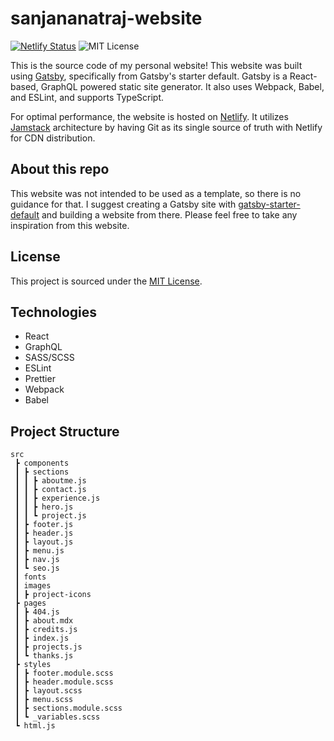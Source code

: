 # sanjananatraj-website

[![Netlify Status](https://api.netlify.com/api/v1/badges/0cd39d7d-741b-49c4-ba4f-bb8ce40a64f6/deploy-status)](https://app.netlify.com/sites/sanjananatraj/deploys)
![MIT License](https://img.shields.io/github/license/sanjananatraj/sanjana)

This is the source code of my personal website! This website was built using [Gatsby](https://www.gatsbyjs.com/), specifically from Gatsby's starter default. Gatsby is a React-based, GraphQL powered static site generator. It also uses Webpack, Babel, and ESLint, and supports TypeScript.

For optimal performance, the website is hosted on [Netlify](https://www.netlify.com/). It utilizes [Jamstack](https://jamstack.org/) architecture by having Git as its single source of truth with Netlify for CDN distribution.

## About this repo

This website was not intended to be used as a template, so there is no guidance for that. I suggest creating a Gatsby site with [gatsby-starter-default](https://www.gatsbyjs.com/starters/gatsbyjs/gatsby-starter-default) and building a website from there. Please feel free to take any inspiration from this website.

## License

This project is sourced under the [MIT License](https://opensource.org/licenses/MIT).

## Technologies

- React
- GraphQL
- SASS/SCSS
- ESLint
- Prettier
- Webpack
- Babel

## Project Structure

```
src
 ┣ components
 ┃ ┣ sections
 ┃ ┃ ┣ aboutme.js
 ┃ ┃ ┣ contact.js
 ┃ ┃ ┣ experience.js
 ┃ ┃ ┣ hero.js
 ┃ ┃ ┗ project.js
 ┃ ┣ footer.js
 ┃ ┣ header.js
 ┃ ┣ layout.js
 ┃ ┣ menu.js
 ┃ ┣ nav.js
 ┃ ┗ seo.js
 ┃ fonts
 ┃ images
 ┃ ┣ project-icons
 ┣ pages
 ┃ ┣ 404.js
 ┃ ┣ about.mdx
 ┃ ┣ credits.js
 ┃ ┣ index.js
 ┃ ┣ projects.js
 ┃ ┗ thanks.js
 ┣ styles
 ┃ ┣ footer.module.scss
 ┃ ┣ header.module.scss
 ┃ ┣ layout.scss
 ┃ ┣ menu.scss
 ┃ ┣ sections.module.scss
 ┃ ┗ _variables.scss
 ┗ html.js
```
